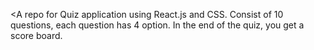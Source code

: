 <Introduction>

<A repo for Quiz application using React.js and CSS.
Consist of 10 questions, each question has 4 option.
In the end of the quiz, you get a score board.
>